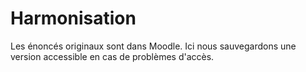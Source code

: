 # Harmonisation 

Les énoncés originaux sont dans Moodle.
Ici nous sauvegardons une version accessible en cas de problèmes d'accès.


